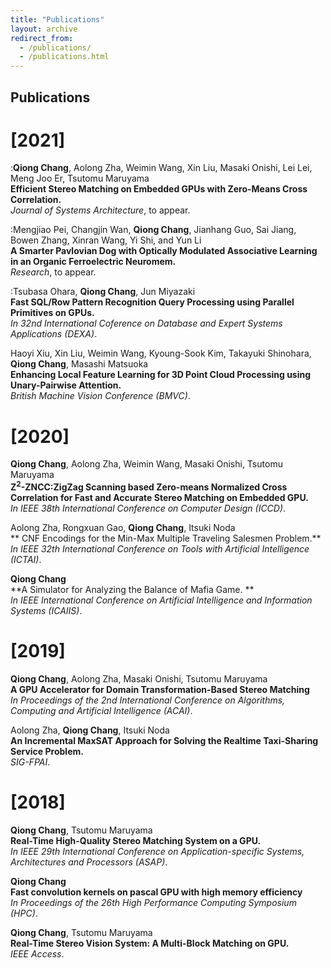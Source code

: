 ```yaml
---
title: "Publications"
layout: archive
redirect_from: 
  - /publications/
  - /publications.html
---
```

## Publications
[2021]
====== 

:**Qiong Chang**, Aolong Zha, Weimin Wang, Xin Liu, Masaki Onishi, Lei Lei, Meng Joo Er, Tsutomu Maruyama<br />
**Efficient Stereo Matching on Embedded GPUs with Zero-Means Cross Correlation.**<br />
_Journal of Systems Architecture_, to appear.

:Mengjiao Pei, Changjin Wan, **Qiong Chang**, Jianhang Guo, Sai Jiang, Bowen Zhang, Xinran Wang, Yi Shi, and Yun Li<br /> 
  **A Smarter Pavlovian Dog with Optically Modulated Associative Learning in an Organic Ferroelectric Neuromem.**<br /> 
  _Research_, to appear.

:Tsubasa Ohara, **Qiong Chang**, Jun Miyazaki<br /> 
**Fast SQL/Row Pattern Recognition Query Processing using Parallel Primitives on GPUs.**<br /> 
_In 32nd International Coference on Database and Expert Systems Applications (DEXA)_.

Haoyi Xiu, Xin Liu, Weimin Wang, Kyoung-Sook Kim, Takayuki Shinohara, **Qiong Chang**, Masashi Matsuoka<br />
   **Enhancing Local Feature Learning for 3D Point Cloud Processing using Unary-Pairwise Attention.**<br />
    _British Machine Vision Conference (BMVC)_.


[2020]
====== 
**Qiong Chang**, Aolong Zha, Weimin Wang, Masaki Onishi, Tsutomu Maruyama<br /> 
  **Z<sup>2</sup>-ZNCC:ZigZag Scanning based Zero-means Normalized Cross Correlation for Fast and Accurate Stereo Matching on Embedded GPU.**<br />
  _In IEEE 38th International Conference on Computer Design (ICCD)_.

Aolong Zha, Rongxuan Gao, **Qiong Chang**, Itsuki Noda<br /> 
  ** CNF Encodings for the Min-Max Multiple Traveling Salesmen Problem.**<br />
  _In IEEE 32th International Conference on Tools with Artificial Intelligence (ICTAI)_.


**Qiong Chang**<br /> 
  **A Simulator for Analyzing the Balance of Mafia Game. **<br />
  _In IEEE International Conference on Artificial Intelligence and Information Systems (ICAIIS)_.

[2019]
======

**Qiong Chang**, Aolong Zha, Masaki Onishi, Tsutomu Maruyama<br /> 
  **A GPU Accelerator for Domain Transformation-Based Stereo Matching**<br />
  _In Proceedings of the 2nd International Conference on Algorithms, Computing and Artificial Intelligence (ACAI)_.

Aolong Zha, **Qiong Chang**, Itsuki Noda<br /> 
  **An Incremental MaxSAT Approach for Solving the Realtime Taxi-Sharing Service Problem.**<br />
  _SIG-FPAI_.


[2018]
======

**Qiong Chang**, Tsutomu Maruyama<br /> 
  **Real-Time High-Quality Stereo Matching System on a GPU.**<br />
  _In IEEE 29th International Conference on Application-specific Systems, Architectures and Processors (ASAP)_.


**Qiong Chang**<br /> 
  **Fast
  convolution kernels on pascal GPU with high memory efficiency**<br />
  _In Proceedings of the 26th High Performance Computing Symposium (HPC)_.


**Qiong Chang**, Tsutomu Maruyama<br /> 
  **Real-Time Stereo Vision System: A Multi-Block Matching on GPU.**<br />
  _IEEE Access_.


